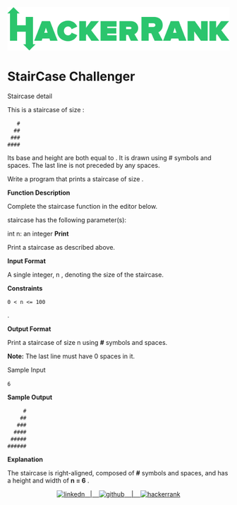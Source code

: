 
<div align="center">

<img src ="./img/hackerank.png">
</div>

# StairCase Challenger

Staircase detail

This is a staircase of size :
```
   #
  ##
 ###
####
```
Its base and height are both equal to . It is drawn using # symbols and spaces. The last line is not preceded by any spaces.

Write a program that prints a staircase of size .

**Function Description**

Complete the staircase function in the editor below.

staircase has the following parameter(s):

int n: an integer
**Print**

Print a staircase as described above.

**Input Format**

A single integer, n , denoting the size of the staircase.

**Constraints**
```
0 < n <= 100
```
 .

**Output Format**

Print a staircase of size n using **#** symbols and spaces.

**Note:** The last line must have 0 spaces in it.

Sample Input

```6 ```

**Sample Output**
```
     #
    ##
   ###
  ####
 #####
######

```

**Explanation**

The staircase is right-aligned, composed of **#** symbols and spaces, and has a height and width of **n = 6** .

<p align="center">
    <a href="https://www.linkedin.com/in/deivid-martins1994/">
  	<img alt ="linkedn" src ="https://img.shields.io/badge/LinkedIn-0077B5?style=for-the-badge&logo=linkedin&logoColor=white">&nbsp;&nbsp;&nbsp;|&nbsp;&nbsp;&nbsp;
  <a href="https://github.com/deivid94">
  <img alt="github" src="https://img.shields.io/badge/GitHub-100000?style=for-the-badge&logo=github&logoColor=white"> &nbsp;&nbsp;&nbsp;|&nbsp;&nbsp;&nbsp;
  <a href="https://www.hackerrank.com/md031194">
  <img alt="hackerrank" src="https://img.shields.io/badge/-Hackerrank-2EC866?style=for-the-badge&logo=HackerRank&logoColor=white"> 
</p>